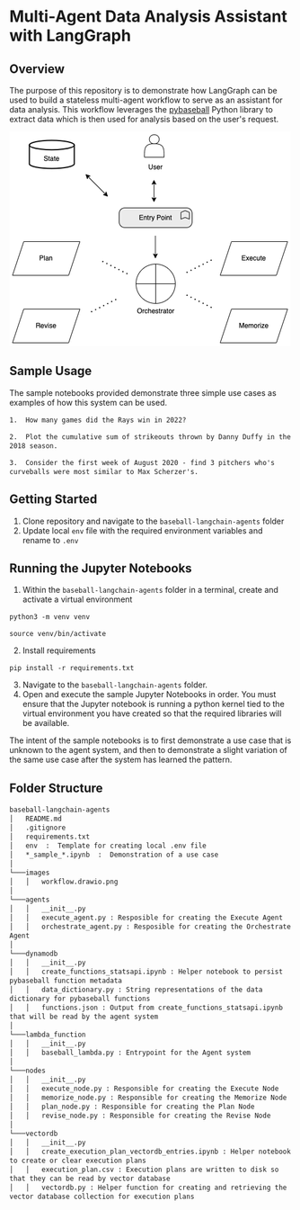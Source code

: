 # Multi-Agent Data Analysis Assistant with LangGraph

## Overview

The purpose of this repository is to demonstrate how LangGraph can be used to build a stateless multi-agent workflow to serve as an assistant for data analysis.  This workflow leverages the [pybaseball](https://github.com/jldbc/pybaseball) Python library to extract data which is then used for analysis based on the user's request.

![workflow](images/workflow.drawio.png  "Workflow")

## Sample Usage

The sample notebooks provided demonstrate three simple use cases as examples of how this system can be used.

```
1.  How many games did the Rays win in 2022?
```

```
2.  Plot the cumulative sum of strikeouts thrown by Danny Duffy in the 2018 season.
```

```
3.  Consider the first week of August 2020 - find 3 pitchers who's curveballs were most similar to Max Scherzer's.
```

## Getting Started
1. Clone repository and navigate to the `baseball-langchain-agents` folder 
2. Update local `env` file with the required environment variables and rename to `.env`

## Running the Jupyter Notebooks
1. Within the `baseball-langchain-agents` folder in a terminal, create and activate a virtual environment
```
python3 -m venv venv
```
```
source venv/bin/activate
```
2. Install requirements
```
pip install -r requirements.txt
```
3. Navigate to the `baseball-langchain-agents` folder.
4. Open and execute the sample Jupyter Notebooks in order.  You must ensure that the Jupyter notebook is running a python kernel tied to the virtual environment you have created so that the required libraries will be available.  

The intent of the sample notebooks is to first demonstrate a use case that is unknown to the agent system, and then to demonstrate a slight variation of the same use case after the system has learned the pattern.

## Folder Structure

```
baseball-langchain-agents
│   README.md
│   .gitignore    
│   requirements.txt   
│   env  :  Template for creating local .env file  
│   *_sample_*.ipynb  :  Demonstration of a use case
│
└───images
│   │   workflow.drawio.png
│
└───agents
│   │   __init__.py
│   │   execute_agent.py : Resposible for creating the Execute Agent
│   │   orchestrate_agent.py : Resposible for creating the Orchestrate Agent
│
└───dynamodb
│   │   __init__.py
│   │   create_functions_statsapi.ipynb : Helper notebook to persist pybaseball function metadata
│   │   data_dictionary.py : String representations of the data dictionary for pybaseball functions
│   │   functions.json : Output from create_functions_statsapi.ipynb that will be read by the agent system
│
└───lambda_function
│   │   __init__.py
│   │   baseball_lambda.py : Entrypoint for the Agent system
│
└───nodes
│   │   __init__.py
│   │   execute_node.py : Responsible for creating the Execute Node
│   │   memorize_node.py : Responsible for creating the Memorize Node
│   │   plan_node.py : Responsible for creating the Plan Node
│   │   revise_node.py : Responsible for creating the Revise Node
│
└───vectordb
│   │   __init__.py
│   │   create_execution_plan_vectordb_entries.ipynb : Helper notebook to create or clear execution plans
│   │   execution_plan.csv : Execution plans are written to disk so that they can be read by vector database
│   │   vectordb.py : Helper function for creating and retrieving the vector database collection for execution plans

```